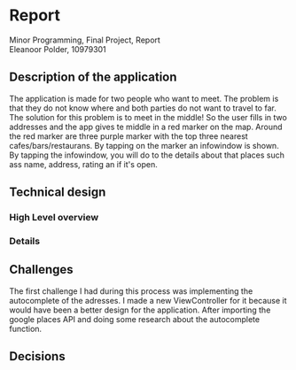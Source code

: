 
# Report
Minor Programming, Final Project, Report  
Eleanoor Polder, 10979301

## Description of the application
The application is made for two people who want to meet. The problem is that they do not know where and both parties do not want to travel to far. The solution for this problem is to meet in the middle! So the user fills in two addresses and the app gives te middle in a red marker on the map. Around the red marker are three purple marker with the top three nearest cafes/bars/restaurans. By tapping on the marker an infowindow is shown. By tapping the infowindow, you will do to the details about that places such ass name, address, rating an if it's open. 

## Technical design

### High Level overview

### Details

## Challenges
The first challenge I had during this process was implementing the autocomplete of the adresses. I made a new ViewController for it because it would have been a better design for the application. After importing the google places API and doing some research about the autocomplete function.

## Decisions 

